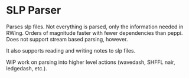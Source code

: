 # SLP Parser
Parses slp files. Not everything is parsed, only the information needed in RWing.
Orders of magnitude faster with fewer dependencies than peppi.
Does not support stream based parsing, however.

It also supports reading and writing notes to slp files.

WIP work on parsing into higher level actions (wavedash, SHFFL nair, ledgedash, etc.).

